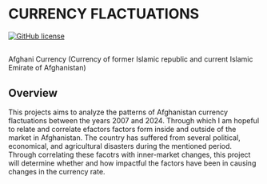 <h1>CURRENCY FLACTUATIONS</h1>
<a href="https://github.com/djeada/Data-Structures/blob/master/LICENSE"><img alt="GitHub license" src="https://img.shields.io/github/license/djeada/Data-Structures"></a>
<h2></h2>Afghani Currency (Currency of former Islamic republic and current Islamic Emirate of Afghanistan)</h2>


## Overview

This projects aims to analyze the patterns of Afghanistan currency flactuations between the years 2007 and 2024. Through which I am hopeful to relate and correlate efactors factors form inside and outside of the market in Afghanistan. The country has suffered from several political, economical, and agricultural disasters during the mentioned period. Through correlating these facotrs with inner-market changes, this project will determine whether and how impactful the factors have been in causing changes in the currency rate.
